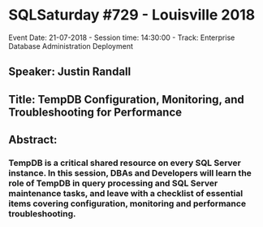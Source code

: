 # SQLSaturday #729 - Louisville 2018
Event Date: 21-07-2018 - Session time: 14:30:00 - Track: Enterprise Database Administration  Deployment
## Speaker: Justin Randall
## Title: TempDB Configuration, Monitoring, and Troubleshooting for Performance
## Abstract:
### TempDB is a critical shared resource on every SQL Server instance. In this session, DBAs and Developers will learn the role of TempDB in query processing and SQL Server maintenance tasks, and leave with a checklist of essential items covering configuration, monitoring and performance troubleshooting.

